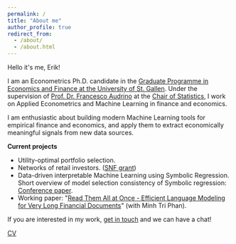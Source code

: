 ```yaml
---
permalink: /
title: "About me"
author_profile: true
redirect_from: 
  - /about/
  - /about.html
---
```


Hello it's me, Erik!

I am an Econometrics Ph.D. candidate in the <a href="https://www.unisg.ch/en/research/phd/graduate-programme-in-economics-and-finance-gpef/" target="_blank" rel="noopener noreferrer">Graduate Programme in Economics and Finance at the University of St. Gallen</a>.
Under the supervision of <a href="https://www.linkedin.com/in/francescoaudrino/" target="_blank" rel="noopener noreferrer">Prof. Dr. Francesco Audrino</a> at the <a href="https://www.unisg.ch/de/universitaet/schools/school-of-economics-and-political-science-seps-hsg/ueber-die-seps/institute-fachbereiche-und-center/fachbereich-mathematik-und-statistik/chair-of-statistics/" target="_blank" rel="noopener noreferrer">Chair of Statistics</a>, I work on Applied Econometrics and Machine Learning in finance and economics.

I am enthusiastic about building modern Machine Learning tools for empirical finance and economics, and apply them to extract economically meaningful signals from new data sources.

**Current projects**
- Utility-optimal portfolio selection.
- Networks of retail investors. (<a href="https://data.snf.ch/grants/grant/10006133" target="_blank" rel="noopener noreferrer">SNF grant</a>)
- Data-driven interpretable Machine Learning using Symbolic Regression. Short overview of model selection consistency of Symbolic regression: <a href="https://dl.acm.org/doi/10.1145/3712255.3734334" target="_blank" rel="noopener noreferrer">Conference paper</a>.
- Working paper: "<a href="http://dx.doi.org/10.2139/ssrn.5011898" target="_blank" rel="noopener noreferrer">Read Them All at Once - Efficient Language Modeling for Very Long Financial Documents</a>" (with Minh Tri Phan).

If you are interested in my work, [get in touch](mailto:erik-jan.senn@unisg.ch) and we can have a chat!

<a href="https://eriksenn.github.io/files/cv_erikjansenn.pdf" target="_blank" rel="noopener noreferrer">CV</a>
